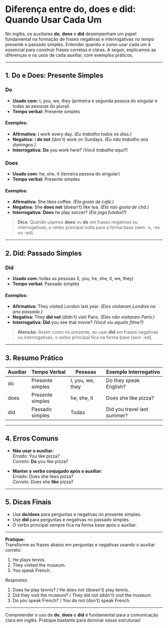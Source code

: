 
# Diferença entre **do**, **does** e **did**: Quando Usar Cada Um

No inglês, os auxiliares **do**, **does** e **did** desempenham um papel fundamental na formação de frases negativas e interrogativas no tempo presente e passado simples. Entender quando e como usar cada um é essencial para construir frases corretas e claras. A seguir, explicamos as diferenças e os usos de cada auxiliar, com exemplos práticos.

---

## 1. **Do** e **Does**: Presente Simples

### **Do**

- **Usado com:** I, you, we, they (primeira e segunda pessoa do singular e todas as pessoas do plural)
- **Tempo verbal:** Presente simples

#### Exemplos:
- **Afirmativa:** I work every day. *(Eu trabalho todos os dias.)*
- **Negativa:** I **do not** (don't) work on Sundays. *(Eu não trabalho aos domingos.)*
- **Interrogativa:** **Do** you work here? *(Você trabalha aqui?)*

### **Does**

- **Usado com:** he, she, it (terceira pessoa do singular)
- **Tempo verbal:** Presente simples

#### Exemplos:
- **Afirmativa:** She likes coffee. *(Ela gosta de café.)*
- **Negativa:** She **does not** (doesn't) like tea. *(Ela não gosta de chá.)*
- **Interrogativa:** **Does** he play soccer? *(Ele joga futebol?)*

> **Dica:** Quando usamos **does** ou **do** em frases negativas ou interrogativas, o verbo principal volta para a forma base (sem -s, -es ou -ed).

---

## 2. **Did**: Passado Simples

### **Did**

- **Usado com:** todas as pessoas (I, you, he, she, it, we, they)
- **Tempo verbal:** Passado simples

#### Exemplos:
- **Afirmativa:** They visited London last year. *(Eles visitaram Londres no ano passado.)*
- **Negativa:** They **did not** (didn't) visit Paris. *(Eles não visitaram Paris.)*
- **Interrogativa:** **Did** you see that movie? *(Você viu aquele filme?)*

> **Atenção:** Assim como no presente, ao usar **did** em frases negativas ou interrogativas, o verbo principal fica na forma base (sem -ed).

---

## 3. **Resumo Prático**

| Auxiliar | Tempo Verbal     | Pessoas           | Exemplo Interrogativo         |
|----------|------------------|-------------------|-------------------------------|
| do       | Presente simples | I, you, we, they  | Do they speak English?        |
| does     | Presente simples | he, she, it       | Does she like pizza?          |
| did      | Passado simples  | Todas             | Did you travel last summer?   |

---

## 4. **Erros Comuns**

- **Não usar o auxiliar:**  
  *Errado:* You like pizza?  
  *Correto:* **Do** you like pizza?

- **Manter o verbo conjugado após o auxiliar:**  
  *Errado:* Does she likes pizza?  
  *Correto:* Does she **like** pizza?

---

## 5. **Dicas Finais**

- Use **do/does** para perguntas e negativas no presente simples.
- Use **did** para perguntas e negativas no passado simples.
- O verbo principal sempre fica na forma base após o auxiliar.

---

**Pratique:**  
Transforme as frases abaixo em perguntas e negativas usando o auxiliar correto:

1. He plays tennis.  
2. They visited the museum.  
3. You speak French.

*Respostas:*

1. Does he play tennis? / He does not (doesn't) play tennis.
2. Did they visit the museum? / They did not (didn't) visit the museum.
3. Do you speak French? / You do not (don't) speak French.

---

Compreender o uso de **do**, **does** e **did** é fundamental para a comunicação clara em inglês. Pratique bastante para dominar essas estruturas!
```
